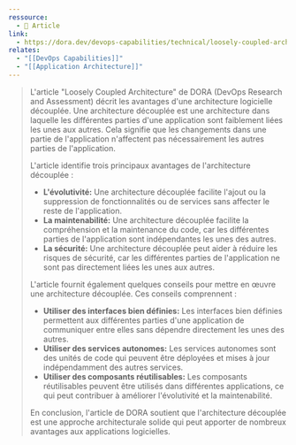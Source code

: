 ```yaml
---
ressource:
  - 📰 Article
link:
  - https://dora.dev/devops-capabilities/technical/loosely-coupled-architecture/
relates:
  - "[[DevOps Capabilities]]"
  - "[[Application Architecture]]"
---
```

>   L'article "Loosely Coupled Architecture" de DORA (DevOps Research and Assessment) décrit les avantages d'une architecture logicielle découplée. Une architecture découplée est une architecture dans laquelle les différentes parties d'une application sont faiblement liées les unes aux autres. Cela signifie que les changements dans une partie de l'application n'affectent pas nécessairement les autres parties de l'application.
> 
> L'article identifie trois principaux avantages de l'architecture découplée :
>
> - **L'évolutivité:** Une architecture découplée facilite l'ajout ou la suppression de fonctionnalités ou de services sans affecter le reste de l'application.
> - **La maintenabilité:** Une architecture découplée facilite la compréhension et la maintenance du code, car les différentes parties de l'application sont indépendantes les unes des autres.
> - **La sécurité:** Une architecture découplée peut aider à réduire les risques de sécurité, car les différentes parties de l'application ne sont pas directement liées les unes aux autres.
>
>L'article fournit également quelques conseils pour mettre en œuvre une architecture découplée. Ces conseils comprennent :
>
> - **Utiliser des interfaces bien définies:** Les interfaces bien définies permettent aux différentes parties d'une application de communiquer entre elles sans dépendre directement les unes des autres.
> - **Utiliser des services autonomes:** Les services autonomes sont des unités de code qui peuvent être déployées et mises à jour indépendamment des autres services.
> - **Utiliser des composants réutilisables:** Les composants réutilisables peuvent être utilisés dans différentes applications, ce qui peut contribuer à améliorer l'évolutivité et la maintenabilité.
>
> En conclusion, l'article de DORA soutient que l'architecture découplée est une approche architecturale solide qui peut apporter de nombreux avantages aux applications logicielles.